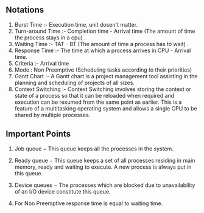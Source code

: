 ## Notations

1. Burst Time :- Execution time, unit dosen't matter.
2. Turn-around Time :- Completion time - Arrival time (The amount of time the process stays in a cpu) .
3. Waiting Time :- TAT - BT (The amount of time a process has to wait) .
4. Response Time :- The time at which a process arrives in CPU  - Arrival time.
5. Criteria :- Arrival time
6. Mode : Non Preemptive (Scheduling tasks according to their priorities)
7. Gantt Chart :- A Gantt chart is a project management tool assisting in the planning and scheduling of projects of all sizes.
8.  Context Switching :- Context Switching involves storing the context or state of a process so that it can be reloaded when required and execution can be resumed from the same point as earlier. This is a feature of a multitasking operating system and allows a single CPU to be shared by multiple processes.


## Important Points

1. Job queue − This queue keeps all the processes in the system.

2. Ready queue − This queue keeps a set of all processes residing in main memory, ready and waiting to execute. A new process is always put in this queue.

3. Device queues − The processes which are blocked due to unavailability of an I/O device constitute this queue.

4. For Non Preemptive response time is equal to waiting time.